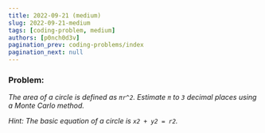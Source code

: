```yaml
---
title: 2022-09-21 (medium)
slug: 2022-09-21-medium
tags: [coding-problem, medium]
authors: [p0nch0d3v]
pagination_prev: coding-problems/index
pagination_next: null
---
```

### Problem:
*The area of a circle is defined as `πr^2`. Estimate `π` to `3` decimal places using a Monte Carlo method.*

*Hint: The basic equation of a circle is `x2 + y2 = r2`.*
